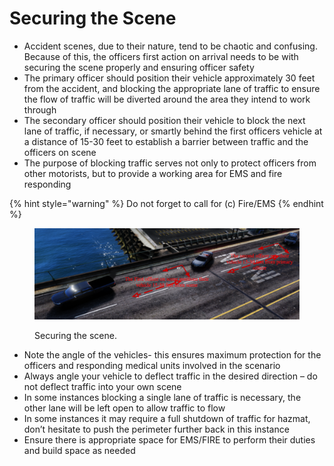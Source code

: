 # Securing the Scene

* Accident scenes, due to their nature, tend to be chaotic and confusing. Because of this, the officers first action on arrival needs to be with securing the scene properly and ensuring officer safety
* The primary officer should position their vehicle approximately 30 feet from the accident, and blocking the appropriate lane of traffic to ensure the flow of traffic will be diverted around the area they intend to work through
* The secondary officer should position their vehicle to block the next lane of traffic, if necessary, or smartly behind the first officers vehicle at a distance of 15-30 feet to establish a barrier between traffic and the officers on scene
* The purpose of blocking traffic serves not only to protect officers from other motorists, but to provide a working area for EMS and fire responding

{% hint style="warning" %}
Do not forget to call for (c) Fire/EMS​
{% endhint %}

<figure><img src="../../.gitbook/assets/image (4).png" alt=""><figcaption><p>Securing the scene.</p></figcaption></figure>

* Note the angle of the vehicles- this ensures maximum protection for the officers and responding medical units involved in the scenario
* Always angle your vehicle to deflect traffic in the desired direction – do not deflect traffic into your own scene
* In some instances blocking a single lane of traffic is necessary, the other lane will be left open to allow traffic to flow
* In some instances it may require a full shutdown of traffic for hazmat, don’t hesitate to push the perimeter further back in this instance
* Ensure there is appropriate space for EMS/FIRE to perform their duties and build space as needed
